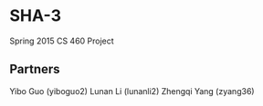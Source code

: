 # SHA-3
Spring 2015 CS 460 Project

## Partners
Yibo Guo (yiboguo2)
Lunan Li (lunanli2)
Zhengqi Yang (zyang36)

